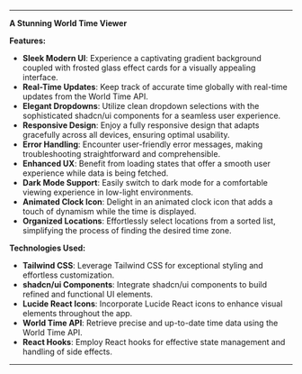 

---

**A Stunning World Time Viewer**

**Features:**

- **Sleek Modern UI**: Experience a captivating gradient background coupled with frosted glass effect cards for a visually appealing interface.
- **Real-Time Updates**: Keep track of accurate time globally with real-time updates from the World Time API.
- **Elegant Dropdowns**: Utilize clean dropdown selections with the sophisticated shadcn/ui components for a seamless user experience.
- **Responsive Design**: Enjoy a fully responsive design that adapts gracefully across all devices, ensuring optimal usability.
- **Error Handling**: Encounter user-friendly error messages, making troubleshooting straightforward and comprehensible.
- **Enhanced UX**: Benefit from loading states that offer a smooth user experience while data is being fetched.
- **Dark Mode Support**: Easily switch to dark mode for a comfortable viewing experience in low-light environments.
- **Animated Clock Icon**: Delight in an animated clock icon that adds a touch of dynamism while the time is displayed.
- **Organized Locations**: Effortlessly select locations from a sorted list, simplifying the process of finding the desired time zone.

**Technologies Used:**

- **Tailwind CSS**: Leverage Tailwind CSS for exceptional styling and effortless customization.
- **shadcn/ui Components**: Integrate shadcn/ui components to build refined and functional UI elements.
- **Lucide React Icons**: Incorporate Lucide React icons to enhance visual elements throughout the app.
- **World Time API**: Retrieve precise and up-to-date time data using the World Time API.
- **React Hooks**: Employ React hooks for effective state management and handling of side effects.

---

